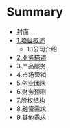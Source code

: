 # Summary

* 封面
* [1.项目概述](1xiang_mu_gai_shu.md)
   * 1.1公司介绍
* [2.业务描述](2ye_wu_miao_shu.md)
* 3.产品服务
* 4.市场营销
* 5.创业团队
* 6.财务预测
* 7.股权结构
* 8.融资需求
* 9.其他需求

